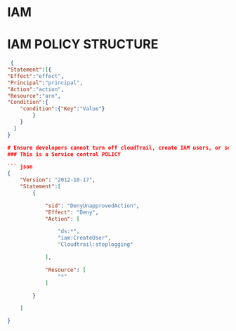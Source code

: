 # IAM

# IAM POLICY STRUCTURE
``` json
 {
"Statement":[{
"Effect":"effect",
"Principal":"principal",
"Action":"action",
"Resource":"arn",
"Condition":{
    "condition":{"Key":"Value"}
        }
    }
  ]
}

# Ensure developers cannot turn off cloudTrail, create IAM users, or set up AWS Directory Service
### This is a Service control POLICY

``` json
{
    "Version": "2012-10-17",
    "Statement":[
        {

            "sid": "DenyUnapprovedAction",
            "Effect": "Deny",
            "Action": [

                "ds:*",
                "iam:CreateUser",
                "Cloudtrail:stoplogging"

            ],

            "Resource": [
                "*"
            ]

        }

    ]

}

